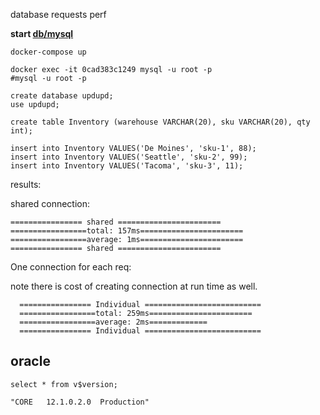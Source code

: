 
database requests perf

**start [db/mysql](https://hub.docker.com/_/mysql/)**

```
docker-compose up
```


```
docker exec -it 0cad383c1249 mysql -u root -p
#mysql -u root -p

create database updupd;
use updupd;

create table Inventory (warehouse VARCHAR(20), sku VARCHAR(20), qty int);

insert into Inventory VALUES('De Moines', 'sku-1', 88);
insert into Inventory VALUES('Seattle', 'sku-2', 99);
insert into Inventory VALUES('Tacoma', 'sku-3', 11);
```

results:

shared connection:

```
================ shared =======================
=================total: 157ms=======================
=================average: 1ms=======================
================ shared =======================
```

One connection for each req:

note there is cost of creating connection at run time as well.

```
  ================ Individual ==========================
  =================total: 259ms=======================
  =================average: 2ms=============
  ================ Individual ==========================
```


oracle
------

```
select * from v$version;

"CORE	12.1.0.2.0	Production"
```